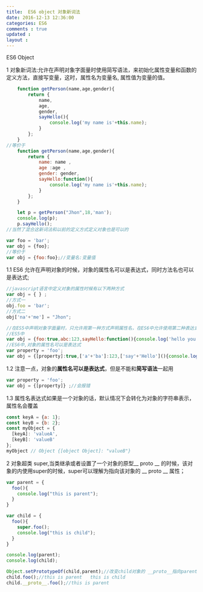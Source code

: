 ```yaml
---
title:  ES6 object 对象新词法
date: 2016-12-13 12:36:00
categories: ES6
comments : true 
updated : 
layout : 
---
```


ES6 Object

1 对象新词法:允许在声明对象字面量时使用简写语法，来初始化属性变量和函数的定义方法，直接写变量，这时，属性名为变量名, 属性值为变量的值。

```javascript
    function getPerson(name,age,gender){
        return {
            name,
            age,
            gender,
            sayHello(){
                console.log('my name is'+this.name);
            }
        };
    }
//等价于
    function getPerson(name,age,gender){
        return {
            name: name ,
            age :age ,
            gender: gender,
            sayHello:function(){
                console.log('my name is'+this.name);
            }
        };
    }

    let p = getPerson("Jhon",18,'man');
    console.log(p);
    p.sayHello();
//当然了混合这新词法和以前的定义方式定义对象也是可以的
```

```javascript
var foo = 'bar';
var obj = {foo};
//等价于
var obj = {foo:foo};//变量名:变量值
```

1.1 ES6 允许在声明对象的时候，对象的属性名可以是表达式，同时方法名也可以是表达式;

```javascript
//javascript语言中定义对象的属性时候有以下两种方式
var obj = { } ;
//方式一
obj.foo = 'bar';
//方式二
obj['na'+'me'] = "Jhon";
```

```javascript
//在ES5中声明对象字面量时，只允许用第一种方式声明属性名，在ES6中允许使用第二种表达式的方式声明属性名
//ES5中
var obj = {foo:true,abc:123,sayHello:function(){console.log('hello you')}};
//ES6中,对象的属性名可以是表达式
var property = 'foo';
var obj = {[property]:true,['a'+'ba']:123,['say'+'Hello'](){console.log('hello you')}}
```

1.2 注意一点，对象的**属性名可以是表达式**，但是不能和**简写语法**一起用

```javascript
var property = 'foo';
var obj = {[property]} ;//会报错
```

1.3 属性名表达式如果是一个对象的话，默认情况下会转化为对象的字符串表示，属性名会覆盖

```javascript
const keyA = {a: 1};
const keyB = {b: 2};
const myObject = {
  [keyA]: 'valueA',
  [keyB]: 'valueB'
};
myObject // Object {[object Object]: "valueB"}
```



2 对象超类 super,当类继承或者设置了一个对象的原型__ proto __ 的时候，该对象的内使用super的时候，super可以理解为指向该对象的 __ proto __ 属性；

```javascript
var parent = {
  foo(){
    console.log("this is parent");
  }
}

var child = {
  foo(){
    super.foo();
    console.log("this is child");
  }
}

console.log(parent);
console.log(child);

Object.setPrototypeOf(child,parent);//改变child对象的 __proto__指向parent
child.foo();//this is parent   this is child
child.__proto__.foo();//this is parent
```



